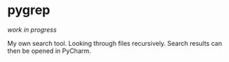 # pygrep
_work in progress_

My own search tool. Looking through files recursively. Search results can then be opened in PyCharm.

